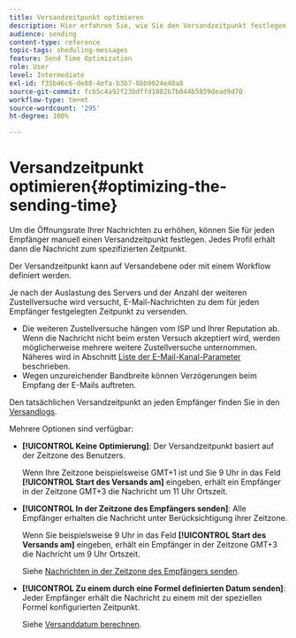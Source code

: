 ```yaml
---
title: Versandzeitpunkt optimieren
description: Hier erfahren Sie, wie Sie den Versandzeitpunkt festlegen und die Öffnungsrate Ihrer Nachrichten verbessern.
audience: sending
content-type: reference
topic-tags: sheduling-messages
feature: Send Time Optimization
role: User
level: Intermediate
exl-id: f35b46c6-de88-4efa-b3b7-8bb9024e40a8
source-git-commit: fcb5c4a92f23bdffd1082b7b044b5859dead9d70
workflow-type: tm+mt
source-wordcount: '295'
ht-degree: 100%

---
```


# Versandzeitpunkt optimieren{#optimizing-the-sending-time}

Um die Öffnungsrate Ihrer Nachrichten zu erhöhen, können Sie für jeden Empfänger manuell einen Versandzeitpunkt festlegen. Jedes Profil erhält dann die Nachricht zum spezifizierten Zeitpunkt.

Der Versandzeitpunkt kann auf Versandebene oder mit einem Workflow definiert werden.

Je nach der Auslastung des Servers und der Anzahl der weiteren Zustellversuche wird versucht, E-Mail-Nachrichten zu dem für jeden Empfänger festgelegten Zeitpunkt zu versenden.

* Die weiteren Zustellversuche hängen vom ISP und Ihrer Reputation ab. Wenn die Nachricht nicht beim ersten Versuch akzeptiert wird, werden möglicherweise mehrere weitere Zustellversuche unternommen. Näheres wird in Abschnitt [Liste der E-Mail-Kanal-Parameter](../../administration/using/configuring-email-channel.md) beschrieben.
* Wegen unzureichender Bandbreite können Verzögerungen beim Empfang der E-Mails auftreten.

Den tatsächlichen Versandzeitpunkt an jeden Empfänger finden Sie in den [Versandlogs](../../sending/using/monitoring-a-delivery.md#sending-logs).

Mehrere Optionen sind verfügbar:

* **[!UICONTROL Keine Optimierung]**: Der Versandzeitpunkt basiert auf der Zeitzone des Benutzers.

   Wenn Ihre Zeitzone beispielsweise GMT+1 ist und Sie 9 Uhr in das Feld **[!UICONTROL Start des Versands am]** eingeben, erhält ein Empfänger in der Zeitzone GMT+3 die Nachricht um 11 Uhr Ortszeit.

* **[!UICONTROL In der Zeitzone des Empfängers senden]**: Alle Empfänger erhalten die Nachricht unter Berücksichtigung ihrer Zeitzone.

   Wenn Sie beispielsweise 9 Uhr in das Feld **[!UICONTROL Start des Versands am]** eingeben, erhält ein Empfänger in der Zeitzone GMT+3 die Nachricht um 9 Uhr Ortszeit.

   Siehe [Nachrichten in der Zeitzone des Empfängers senden](../../sending/using/sending-messages-at-the-recipient-s-time-zone.md).

* **[!UICONTROL Zu einem durch eine Formel definierten Datum senden]**: Jeder Empfänger erhält die Nachricht zu einem mit der speziellen Formel konfigurierten Zeitpunkt.

   Siehe [Versanddatum berechnen](../../sending/using/computing-the-sending-date.md).

